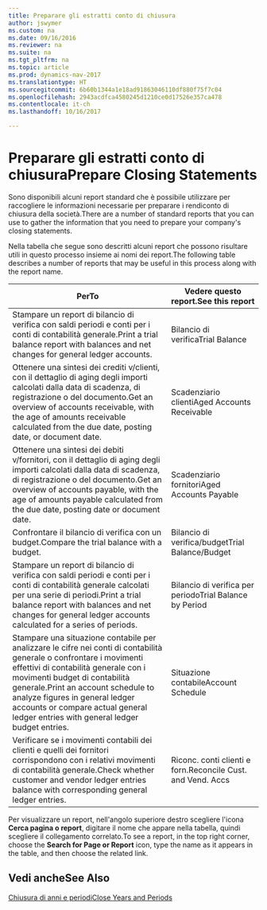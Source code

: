 ```yaml
---
title: Preparare gli estratti conto di chiusura
author: jswymer
ms.custom: na
ms.date: 09/16/2016
ms.reviewer: na
ms.suite: na
ms.tgt_pltfrm: na
ms.topic: article
ms.prod: dynamics-nav-2017
ms.translationtype: HT
ms.sourcegitcommit: 6b60b1344a1e18ad91863046110df880f75f7c04
ms.openlocfilehash: 2943acdfca4580245d1210ce0d17526e357ca478
ms.contentlocale: it-ch
ms.lasthandoff: 10/16/2017

---
```

# <a name="prepare-closing-statements"></a><span data-ttu-id="678cd-102">Preparare gli estratti conto di chiusura</span><span class="sxs-lookup"><span data-stu-id="678cd-102">Prepare Closing Statements</span></span>
<span data-ttu-id="678cd-103">Sono disponibili alcuni report standard che è possibile utilizzare per raccogliere le informazioni necessarie per preparare i rendiconto di chiusura della società.</span><span class="sxs-lookup"><span data-stu-id="678cd-103">There are a number of standard reports that you can use to gather the information that you need to prepare your company's closing statements.</span></span>

<span data-ttu-id="678cd-104">Nella tabella che segue sono descritti alcuni report che possono risultare utili in questo processo insieme ai nomi dei report.</span><span class="sxs-lookup"><span data-stu-id="678cd-104">The following table describes a number of reports that may be useful in this process along with the report name.</span></span>


|<span data-ttu-id="678cd-105">Per</span><span class="sxs-lookup"><span data-stu-id="678cd-105">To</span></span>     |<span data-ttu-id="678cd-106">Vedere questo report.</span><span class="sxs-lookup"><span data-stu-id="678cd-106">See this report</span></span>       |
|-------|----------------------|
|<span data-ttu-id="678cd-107">Stampare un report di bilancio di verifica con saldi periodi e conti per i conti di contabilità generale.</span><span class="sxs-lookup"><span data-stu-id="678cd-107">Print a trial balance report with balances and net changes for general ledger accounts.</span></span>|<span data-ttu-id="678cd-108">Bilancio di verifica</span><span class="sxs-lookup"><span data-stu-id="678cd-108">Trial Balance</span></span>|
|<span data-ttu-id="678cd-109">Ottenere una sintesi dei crediti v/clienti, con il dettaglio di aging degli importi calcolati dalla data di scadenza, di registrazione o del documento.</span><span class="sxs-lookup"><span data-stu-id="678cd-109">Get an overview of accounts receivable, with the age of amounts receivable calculated from the due date, posting date, or document date.</span></span>|<span data-ttu-id="678cd-110">Scadenziario clienti</span><span class="sxs-lookup"><span data-stu-id="678cd-110">Aged Accounts Receivable</span></span>|
|<span data-ttu-id="678cd-111">Ottenere una sintesi dei debiti v/fornitori, con il dettaglio di aging degli importi calcolati dalla data di scadenza, di registrazione o del documento.</span><span class="sxs-lookup"><span data-stu-id="678cd-111">Get an overview of accounts payable, with the age of amounts payable calculated from the due date, posting date or document date.</span></span>|<span data-ttu-id="678cd-112">Scadenziario fornitori</span><span class="sxs-lookup"><span data-stu-id="678cd-112">Aged Accounts Payable</span></span>|
|<span data-ttu-id="678cd-113">Confrontare il bilancio di verifica con un budget.</span><span class="sxs-lookup"><span data-stu-id="678cd-113">Compare the trial balance with a budget.</span></span>|<span data-ttu-id="678cd-114">Bilancio di verifica/budget</span><span class="sxs-lookup"><span data-stu-id="678cd-114">Trial Balance/Budget</span></span>|
|<span data-ttu-id="678cd-115">Stampare un report di bilancio di verifica con saldi periodi e conti per i conti di contabilità generale calcolati per una serie di periodi.</span><span class="sxs-lookup"><span data-stu-id="678cd-115">Print a trial balance report with balances and net changes for general ledger accounts calculated for a series of periods.</span></span>|<span data-ttu-id="678cd-116">Bilancio di verifica per periodo</span><span class="sxs-lookup"><span data-stu-id="678cd-116">Trial Balance by Period</span></span>|
|<span data-ttu-id="678cd-117">Stampare una situazione contabile per analizzare le cifre nei conti di contabilità generale o confrontare i movimenti effettivi di contabilità generale con i movimenti budget di contabilità generale.</span><span class="sxs-lookup"><span data-stu-id="678cd-117">Print an account schedule to analyze figures in general ledger accounts or compare actual general ledger entries with general ledger budget entries.</span></span>|<span data-ttu-id="678cd-118">Situazione contabile</span><span class="sxs-lookup"><span data-stu-id="678cd-118">Account Schedule</span></span>|
|<span data-ttu-id="678cd-119">Verificare se i movimenti contabili dei clienti e quelli dei fornitori corrispondono con i relativi movimenti di contabilità generale.</span><span class="sxs-lookup"><span data-stu-id="678cd-119">Check whether customer and vendor ledger entries balance with corresponding general ledger entries.</span></span>|<span data-ttu-id="678cd-120">Riconc. conti clienti e forn.</span><span class="sxs-lookup"><span data-stu-id="678cd-120">Reconcile Cust. and Vend. Accs</span></span>|
<span data-ttu-id="678cd-121">Per visualizzare un report, nell'angolo superiore destro scegliere l'icona **Cerca pagina o report**, digitare il nome che appare nella tabella, quindi scegliere il collegamento correlato.</span><span class="sxs-lookup"><span data-stu-id="678cd-121">To see a report, in the top right corner, choose the **Search for Page or Report** icon, type the name as it appears in the table, and then choose the related link.</span></span>
## <a name="see-also"></a><span data-ttu-id="678cd-122">Vedi anche</span><span class="sxs-lookup"><span data-stu-id="678cd-122">See Also</span></span>
[<span data-ttu-id="678cd-123">Chiusura di anni e periodi</span><span class="sxs-lookup"><span data-stu-id="678cd-123">Close Years and Periods</span></span>](year-close-years-periods.md)

